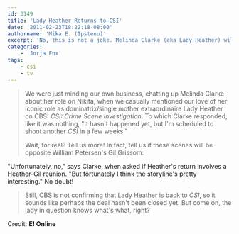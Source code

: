 ```yaml
---
id: 3149
title: 'Lady Heather Returns to CSI'
date: '2011-02-23T18:22:18-08:00'
authorname: 'Mika E. (Ipstenu)'
excerpt: 'No, this is not a joke. Melinda Clarke (aka Lady Heather) will return to "CSI"!'
categories:
    - 'Jorja Fox'
tags:
    - csi
    - tv
---
```


> We were just minding our own business, chatting up Melinda Clarke about her role on Nikita, when we casually mentioned our love of her iconic role as dominatrix/single mother extraordinaire Lady Heather on CBS' _CSI: Crime Scene Investigation_. To which Clarke responded, like it was nothing, "It hasn't happened yet, but I'm scheduled to shoot another _CSI_ in a few weeks."
>
> Wait, for real? Tell us more! In fact, tell us if these scenes will be opposite William Petersen's Gil Grissom:
>
"Unfortunately, no," says Clarke, when asked if Heather's return involves a Heather-Gil reunion. "But fortunately I think the storyline's pretty interesting." No doubt!
>
> Still, CBS is not confirming that Lady Heather is back to _CSI_, so it sounds like perhaps the deal hasn't been closed yet. But come on, the lady in question knows what's what, right?

Credit: **E! Online**
